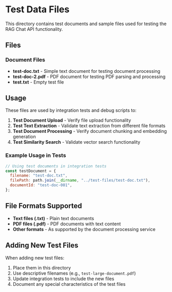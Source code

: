 # Test Data Files

This directory contains test documents and sample files used for testing the RAG Chat API functionality.

## Files

### Document Files

- **test-doc.txt** - Simple text document for testing document processing
- **test-doc-2.pdf** - PDF document for testing PDF parsing and processing
- **test.txt** - Empty test file

## Usage

These files are used by integration tests and debug scripts to:

1. **Test Document Upload** - Verify file upload functionality
2. **Test Text Extraction** - Validate text extraction from different file formats
3. **Test Document Processing** - Verify document chunking and embedding generation
4. **Test Similarity Search** - Validate vector search functionality

### Example Usage in Tests

```javascript
// Using test documents in integration tests
const testDocument = {
  filename: "test-doc.txt",
  filePath: path.join(__dirname, "../test-files/test-doc.txt"),
  documentId: "test-doc-001",
};
```

## File Formats Supported

- **Text files (.txt)** - Plain text documents
- **PDF files (.pdf)** - PDF documents with text content
- **Other formats** - As supported by the document processing service

## Adding New Test Files

When adding new test files:

1. Place them in this directory
2. Use descriptive filenames (e.g., `test-large-document.pdf`)
3. Update integration tests to include the new files
4. Document any special characteristics of the test files
